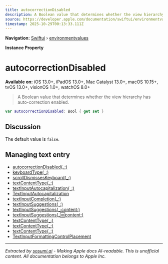 ```yaml
---
title: autocorrectionDisabled
description: A Boolean value that determines whether the view hierarchy has auto-correction enabled.
source: https://developer.apple.com/documentation/swiftui/environmentvalues/autocorrectiondisabled
timestamp: 2025-10-29T00:13:33.111Z
---
```


**Navigation:** [Swiftui](/documentation/swiftui) › [environmentvalues](/documentation/swiftui/environmentvalues)

**Instance Property**

# autocorrectionDisabled

**Available on:** iOS 13.0+, iPadOS 13.0+, Mac Catalyst 13.0+, macOS 10.15+, tvOS 13.0+, visionOS 1.0+, watchOS 8.0+

> A Boolean value that determines whether the view hierarchy has auto-correction enabled.

```swift
var autocorrectionDisabled: Bool { get set }
```

## Discussion

The default value is `false`.

## Managing text entry

- [autocorrectionDisabled(_:)](/documentation/swiftui/view/autocorrectiondisabled(_:))
- [keyboardType(_:)](/documentation/swiftui/view/keyboardtype(_:))
- [scrollDismissesKeyboard(_:)](/documentation/swiftui/view/scrolldismisseskeyboard(_:))
- [textContentType(_:)](/documentation/swiftui/view/textcontenttype(_:))
- [textInputAutocapitalization(_:)](/documentation/swiftui/view/textinputautocapitalization(_:))
- [TextInputAutocapitalization](/documentation/swiftui/textinputautocapitalization)
- [textInputCompletion(_:)](/documentation/swiftui/view/textinputcompletion(_:))
- [textInputSuggestions(_:)](/documentation/swiftui/view/textinputsuggestions(_:))
- [textInputSuggestions(_:content:)](/documentation/swiftui/view/textinputsuggestions(_:content:))
- [textInputSuggestions(_:id:content:)](/documentation/swiftui/view/textinputsuggestions(_:id:content:))
- [textContentType(_:)](/documentation/swiftui/view/textcontenttype(_:)-4dqqb)
- [textContentType(_:)](/documentation/swiftui/view/textcontenttype(_:)-6fic1)
- [textContentType(_:)](/documentation/swiftui/view/textcontenttype(_:)-ufdv)
- [TextInputFormattingControlPlacement](/documentation/swiftui/textinputformattingcontrolplacement)

---

*Extracted by [sosumi.ai](https://sosumi.ai) - Making Apple docs AI-readable.*
*This is unofficial content. All documentation belongs to Apple Inc.*
